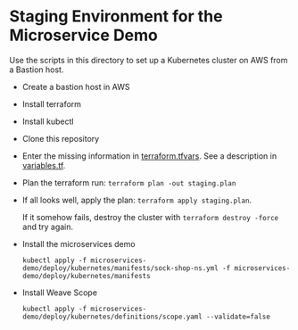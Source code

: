 # Staging Environment for the Microservice Demo

Use the scripts in this directory to set up a Kubernetes cluster on AWS from a Bastion host. 

* Create a bastion host in AWS

* Install terraform

* Install kubectl

* Clone this repository

* Enter the missing information in [terraform.tfvars](./terraform.tfvars). See a description in [variables.tf](./variables.tf).

* Plan the terraform run: `terraform plan -out staging.plan`

* If all looks well, apply the plan: `terraform apply staging.plan`.

  If it somehow fails, destroy the cluster with `terraform destroy -force` and try again.

* Install the microservices demo

  ```
  kubectl apply -f microservices-demo/deploy/kubernetes/manifests/sock-shop-ns.yml -f microservices-demo/deploy/kubernetes/manifests
  ```

* Install Weave Scope

  ```
  kubectl apply -f microservices-demo/deploy/kubernetes/definitions/scope.yaml --validate=false
  ```